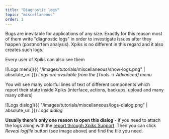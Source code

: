 ```yaml
---
title: "Diagnostic logs"
topic: "miscellaneous"
order: 1
---
```


Bugs are inevitable for applications of any size. Exactly for this reason most of them write "diagnostic logs" in order to investigate issues after they happen (postmortem analysis). Xpiks is no different in this regard and it also creates such logs.

Every user of Xpiks can also see them

![Logs menu]({{ "/images/tutorials/miscellaneous/show-logs.png" | absolute_url }})
*Logs are available from the [Tools -> Advanced] menu*

You will see many colorful lines of text of different components which report their state inside Xpiks (interface, actions, backups, upload and many many others)

![Logs dialog]({{ "/images/tutorials/miscellaneous/logs-dialog.png" | absolute_url }})
*Logs dialog*

**Usually there's only one reason to open this dialog** - if you need to attach the logs along with the [report through Xpiks Support]({{site.url}}/2015/09/03/how-to-report-an-error/). Then you can click _Reveal logfile_ button (see image above) and find the file you need.
